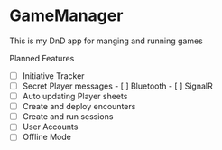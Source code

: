 # GameManager
 This is my DnD app for manging and running games
 
 Planned Features
- [ ] Initiative Tracker
- [ ] Secret Player messages 
      - [ ] Bluetooth
      - [ ] SignalR
- [ ] Auto updating Player sheets
- [ ] Create and deploy encounters
- [ ] Create and run sessions
- [ ] User Accounts
- [ ] Offline Mode
